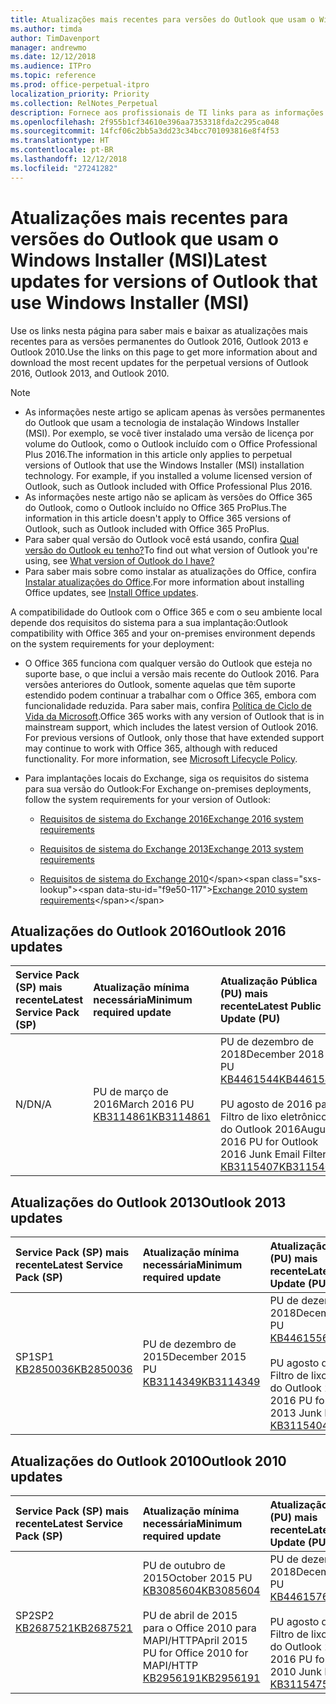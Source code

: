 ```yaml
---
title: Atualizações mais recentes para versões do Outlook que usam o Windows Installer (MSI)
ms.author: timda
author: TimDavenport
manager: andrewmo
ms.date: 12/12/2018
ms.audience: ITPro
ms.topic: reference
ms.prod: office-perpetual-itpro
localization_priority: Priority
ms.collection: RelNotes_Perpetual
description: Fornece aos profissionais de TI links para as informações de atualização mais recentes para as versões permanentes do Outlook 2016, Outlook 2013 e Outlook 2010
ms.openlocfilehash: 2f955b1cf34610e396aa7353318fda2c295ca048
ms.sourcegitcommit: 14fcf06c2bb5a3dd23c34bcc701093816e8f4f53
ms.translationtype: HT
ms.contentlocale: pt-BR
ms.lasthandoff: 12/12/2018
ms.locfileid: "27241282"
---
```

# <a name="latest-updates-for-versions-of-outlook-that-use-windows-installer-msi"></a><span data-ttu-id="f9e50-103">Atualizações mais recentes para versões do Outlook que usam o Windows Installer (MSI)</span><span class="sxs-lookup"><span data-stu-id="f9e50-103">Latest updates for versions of Outlook that use Windows Installer (MSI)</span></span>

<span data-ttu-id="f9e50-104">Use os links nesta página para saber mais e baixar as atualizações mais recentes para as versões permanentes do Outlook 2016, Outlook 2013 e Outlook 2010.</span><span class="sxs-lookup"><span data-stu-id="f9e50-104">Use the links on this page to get more information about and download the most recent updates for the perpetual versions of Outlook 2016, Outlook 2013, and Outlook 2010.</span></span>
  
> [!NOTE]
> - <span data-ttu-id="f9e50-p101">As informações neste artigo se aplicam apenas às versões permanentes do Outlook que usam a tecnologia de instalação Windows Installer (MSI). Por exemplo, se você tiver instalado uma versão de licença por volume do Outlook, como o Outlook incluído com o Office Professional Plus 2016.</span><span class="sxs-lookup"><span data-stu-id="f9e50-p101">The information in this article only applies to perpetual versions of Outlook that use the Windows Installer (MSI) installation technology. For example, if you installed a volume licensed version of Outlook, such as Outlook included with Office Professional Plus 2016.</span></span>
> - <span data-ttu-id="f9e50-107">As informações neste artigo não se aplicam às versões do Office 365 do Outlook, como o Outlook incluído no Office 365 ProPlus.</span><span class="sxs-lookup"><span data-stu-id="f9e50-107">The information in this article doesn't apply to Office 365 versions of Outlook, such as Outlook included with Office 365 ProPlus.</span></span>
> - <span data-ttu-id="f9e50-108">Para saber qual versão do Outlook você está usando, confira [Qual versão do Outlook eu tenho?](https://support.office.com/article/b3a9568c-edb5-42b9-9825-d48d82b2257c)</span><span class="sxs-lookup"><span data-stu-id="f9e50-108">To find out what version of Outlook you're using, see [What version of Outlook do I have?](https://support.office.com/article/b3a9568c-edb5-42b9-9825-d48d82b2257c)</span></span>
> - <span data-ttu-id="f9e50-109">Para saber mais sobre como instalar as atualizações do Office, confira [Instalar atualizações do Office](https://support.office.com/article/2ab296f3-7f03-43a2-8e50-46de917611c5).</span><span class="sxs-lookup"><span data-stu-id="f9e50-109">For more information about installing Office updates, see [Install Office updates](https://support.office.com/article/2ab296f3-7f03-43a2-8e50-46de917611c5).</span></span> 
  
<span data-ttu-id="f9e50-110">A compatibilidade do Outlook com o Office 365 e com o seu ambiente local depende dos requisitos do sistema para a sua implantação:</span><span class="sxs-lookup"><span data-stu-id="f9e50-110">Outlook compatibility with Office 365 and your on-premises environment depends on the system requirements for your deployment:</span></span>
  
- <span data-ttu-id="f9e50-p102">O Office 365 funciona com qualquer versão do Outlook que esteja no suporte base, o que inclui a versão mais recente do Outlook 2016. Para versões anteriores do Outlook, somente aquelas que têm suporte estendido podem continuar a trabalhar com o Office 365, embora com funcionalidade reduzida. Para saber mais, confira [Política de Ciclo de Vida da Microsoft](https://support.microsoft.com/lifecycle).</span><span class="sxs-lookup"><span data-stu-id="f9e50-p102">Office 365 works with any version of Outlook that is in mainstream support, which includes the latest version of Outlook 2016. For previous versions of Outlook, only those that have extended support may continue to work with Office 365, although with reduced functionality. For more information, see [Microsoft Lifecycle Policy](https://support.microsoft.com/lifecycle).</span></span>
    
- <span data-ttu-id="f9e50-114">Para implantações locais do Exchange, siga os requisitos do sistema para sua versão do Outlook:</span><span class="sxs-lookup"><span data-stu-id="f9e50-114">For Exchange on-premises deployments, follow the system requirements for your version of Outlook:</span></span>
    
  - [<span data-ttu-id="f9e50-115">Requisitos de sistema do Exchange 2016</span><span class="sxs-lookup"><span data-stu-id="f9e50-115">Exchange 2016 system requirements</span></span>](https://docs.microsoft.com/Exchange/plan-and-deploy/system-requirements)
    
  - [<span data-ttu-id="f9e50-116">Requisitos de sistema do Exchange 2013</span><span class="sxs-lookup"><span data-stu-id="f9e50-116">Exchange 2013 system requirements</span></span>](https://docs.microsoft.com/exchange/exchange-2013-system-requirements-exchange-2013-help)
    
  - <span data-ttu-id="f9e50-117">[Requisitos de sistema do Exchange 2010](https://docs.microsoft.com/previous-versions/office/exchange-server-2010/aa996719(v=exchg.141))</span><span class="sxs-lookup"><span data-stu-id="f9e50-117">[Exchange 2010 system requirements](https://docs.microsoft.com/previous-versions/office/exchange-server-2010/aa996719(v=exchg.141))</span></span>

   
## <a name="outlook-2016-updates"></a><span data-ttu-id="f9e50-118">Atualizações do Outlook 2016</span><span class="sxs-lookup"><span data-stu-id="f9e50-118">Outlook 2016 updates</span></span>

|<span data-ttu-id="f9e50-119">**Service Pack (SP) mais recente**</span><span class="sxs-lookup"><span data-stu-id="f9e50-119">**Latest Service Pack (SP)**</span></span>|<span data-ttu-id="f9e50-120">**Atualização mínima necessária**</span><span class="sxs-lookup"><span data-stu-id="f9e50-120">**Minimum required update**</span></span>|<span data-ttu-id="f9e50-121">**Atualização Pública (PU) mais recente**</span><span class="sxs-lookup"><span data-stu-id="f9e50-121">**Latest Public Update (PU)**</span></span>|
|:-----|:-----|:-----|
|<span data-ttu-id="f9e50-122">N/D</span><span class="sxs-lookup"><span data-stu-id="f9e50-122">N/A</span></span>  <br/> |<span data-ttu-id="f9e50-123">PU de março de 2016</span><span class="sxs-lookup"><span data-stu-id="f9e50-123">March 2016 PU</span></span> <br/>[<span data-ttu-id="f9e50-124">KB3114861</span><span class="sxs-lookup"><span data-stu-id="f9e50-124">KB3114861</span></span>](https://support.microsoft.com/help/3114861) <br/> |<span data-ttu-id="f9e50-125">PU de dezembro de 2018</span><span class="sxs-lookup"><span data-stu-id="f9e50-125">December 2018 PU</span></span> <br/>[<span data-ttu-id="f9e50-126">KB4461544</span><span class="sxs-lookup"><span data-stu-id="f9e50-126">KB4461544</span></span>](https://support.microsoft.com/help/4461544) <br/><br/> <span data-ttu-id="f9e50-127">PU agosto de 2016 para Filtro de lixo eletrônico do Outlook 2016</span><span class="sxs-lookup"><span data-stu-id="f9e50-127">August 2016 PU for Outlook 2016 Junk Email Filter</span></span>  <br/>[<span data-ttu-id="f9e50-128">KB3115407</span><span class="sxs-lookup"><span data-stu-id="f9e50-128">KB3115407</span></span>](https://support.microsoft.com/help/3115407) <br/> |
   
## <a name="outlook-2013-updates"></a><span data-ttu-id="f9e50-129">Atualizações do Outlook 2013</span><span class="sxs-lookup"><span data-stu-id="f9e50-129">Outlook 2013 updates</span></span>

|<span data-ttu-id="f9e50-130">**Service Pack (SP) mais recente**</span><span class="sxs-lookup"><span data-stu-id="f9e50-130">**Latest Service Pack (SP)**</span></span>|<span data-ttu-id="f9e50-131">**Atualização mínima necessária**</span><span class="sxs-lookup"><span data-stu-id="f9e50-131">**Minimum required update**</span></span>|<span data-ttu-id="f9e50-132">**Atualização Pública (PU) mais recente**</span><span class="sxs-lookup"><span data-stu-id="f9e50-132">**Latest Public Update (PU)**</span></span>|
|:-----|:-----|:-----|
|<span data-ttu-id="f9e50-133">SP1</span><span class="sxs-lookup"><span data-stu-id="f9e50-133">SP1</span></span>  <br/>[<span data-ttu-id="f9e50-134">KB2850036</span><span class="sxs-lookup"><span data-stu-id="f9e50-134">KB2850036</span></span>](https://go.microsoft.com/fwlink/p/?LinkId=512538) <br/> |<span data-ttu-id="f9e50-135">PU de dezembro de 2015</span><span class="sxs-lookup"><span data-stu-id="f9e50-135">December 2015 PU</span></span> <br/>[<span data-ttu-id="f9e50-136">KB3114349</span><span class="sxs-lookup"><span data-stu-id="f9e50-136">KB3114349</span></span>](https://support.microsoft.com/kb/3114349) <br/> |<span data-ttu-id="f9e50-137">PU de dezembro de 2018</span><span class="sxs-lookup"><span data-stu-id="f9e50-137">December 2018 PU</span></span> <br/>[<span data-ttu-id="f9e50-138">KB4461556</span><span class="sxs-lookup"><span data-stu-id="f9e50-138">KB4461556</span></span>](https://support.microsoft.com/help/4461556) <br/><br/>  <span data-ttu-id="f9e50-139">PU agosto de 2016 para Filtro de lixo eletrônico do Outlook 2013</span><span class="sxs-lookup"><span data-stu-id="f9e50-139">August 2016 PU for Outlook 2013 Junk Email Filter</span></span> <br/> [<span data-ttu-id="f9e50-140">KB3115404</span><span class="sxs-lookup"><span data-stu-id="f9e50-140">KB3115404</span></span>](https://support.microsoft.com/kb/3115404) <br/> |
   
## <a name="outlook-2010-updates"></a><span data-ttu-id="f9e50-141">Atualizações do Outlook 2010</span><span class="sxs-lookup"><span data-stu-id="f9e50-141">Outlook 2010 updates</span></span>

|<span data-ttu-id="f9e50-142">**Service Pack (SP) mais recente**</span><span class="sxs-lookup"><span data-stu-id="f9e50-142">**Latest Service Pack (SP)**</span></span>|<span data-ttu-id="f9e50-143">**Atualização mínima necessária**</span><span class="sxs-lookup"><span data-stu-id="f9e50-143">**Minimum required update**</span></span>|<span data-ttu-id="f9e50-144">**Atualização Pública (PU) mais recente**</span><span class="sxs-lookup"><span data-stu-id="f9e50-144">**Latest Public Update (PU)**</span></span>|
|:-----|:-----|:-----|
|<span data-ttu-id="f9e50-145">SP2</span><span class="sxs-lookup"><span data-stu-id="f9e50-145">SP2</span></span> <br/>[<span data-ttu-id="f9e50-146">KB2687521</span><span class="sxs-lookup"><span data-stu-id="f9e50-146">KB2687521</span></span>](https://go.microsoft.com/fwlink/p/?LinkId=512542) <br/> |<span data-ttu-id="f9e50-147">PU de outubro de 2015</span><span class="sxs-lookup"><span data-stu-id="f9e50-147">October 2015 PU</span></span> <br/> [<span data-ttu-id="f9e50-148">KB3085604</span><span class="sxs-lookup"><span data-stu-id="f9e50-148">KB3085604</span></span>](https://support.microsoft.com/kb/3085604) <br/><br/>  <span data-ttu-id="f9e50-149">PU de abril de 2015 para o Office 2010 para MAPI/HTTP</span><span class="sxs-lookup"><span data-stu-id="f9e50-149">April 2015 PU for Office 2010 for MAPI/HTTP</span></span> <br/> [<span data-ttu-id="f9e50-150">KB2956191</span><span class="sxs-lookup"><span data-stu-id="f9e50-150">KB2956191</span></span>](https://support.microsoft.com/pt-BR/help/2956191/april-14-2015-update-for-office-2010-kb2956191) <br/> |<span data-ttu-id="f9e50-151">PU de dezembro de 2018</span><span class="sxs-lookup"><span data-stu-id="f9e50-151">December 2018 PU</span></span> <br/>[<span data-ttu-id="f9e50-152">KB4461576</span><span class="sxs-lookup"><span data-stu-id="f9e50-152">KB4461576</span></span>](https://support.microsoft.com/help/4461576) <br/><br/>  <span data-ttu-id="f9e50-153">PU agosto de 2016 para Filtro de lixo eletrônico do Outlook 2010</span><span class="sxs-lookup"><span data-stu-id="f9e50-153">August 2016 PU for Outlook 2010 Junk Email Filter</span></span> <br/> [<span data-ttu-id="f9e50-154">KB3115475</span><span class="sxs-lookup"><span data-stu-id="f9e50-154">KB3115475</span></span>](https://support.microsoft.com/kb/3115475) <br/> |
   

